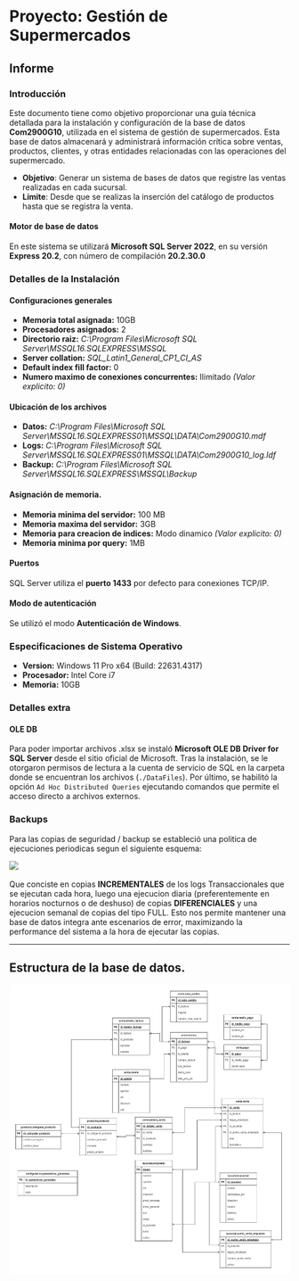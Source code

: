# Proyecto: Gestión de Supermercados 
## Informe
### Introducción

Este documento tiene como objetivo proporcionar una guía técnica detallada para la instalación y configuración de la base de datos **Com2900G10**, utilizada en el sistema de gestión de supermercados. Esta base de datos almacenará y administrará información crítica sobre ventas, productos, clientes, y otras entidades relacionadas con las operaciones del supermercado.

- **Objetivo**: Generar un sistema de bases de datos que registre las ventas realizadas en cada sucursal.
- **Límite**: Desde que se realizas la inserción del catálogo de productos hasta que se registra la venta.
#### Motor de base de datos
En este sistema se utilizará **Microsoft SQL Server 2022**, en su versión **Express 20.2**, con número de compilación **20.2.30.0**
### Detalles de la Instalación 
#### Configuraciones generales
- **Memoria total asignada:** 10GB
- **Procesadores asignados:** 2
- **Directorio raiz:** *C:\Program Files\Microsoft SQL Server\MSSQL16.SQLEXPRESS\MSSQL*
- **Server collation:** *SQL_Latin1_General_CP1_CI_AS*
- **Default index fill factor:** 0
- **Numero maximo de conexiones concurrentes:** Ilimitado *(Valor explicito: 0)*

#### Ubicación de los archivos
- **Datos:** *C:\Program Files\Microsoft SQL Server\MSSQL16.SQLEXPRESS01\MSSQL\DATA\Com2900G10.mdf*
- **Logs:** *C:\Program Files\Microsoft SQL Server\MSSQL16.SQLEXPRESS01\MSSQL\DATA\Com2900G10_log.ldf*
- **Backup:** *C:\Program Files\Microsoft SQL Server\MSSQL16.SQLEXPRESS\MSSQL\Backup*

#### Asignación de memoria.
- **Memoria minima del servidor:** 100 MB 
- **Memoria maxima del servidor:** 3GB
- **Memoria para creacion de indices:** Modo dinamico *(Valor explicito: 0)*
- **Memoria minima por query:** 1MB

#### Puertos 
SQL Server utiliza el **puerto 1433** por defecto para conexiones TCP/IP. 
#### Modo de autenticación
Se utilizó el modo **Autenticación de Windows**.

### Especificaciones de Sistema Operativo
- **Version:** Windows 11 Pro x64 (Build: 22631.4317)
- **Procesador:** Intel Core i7
- **Memoria:** 10GB

### Detalles extra
#### OLE DB
Para poder importar archivos .xlsx se instaló **Microsoft OLE DB Driver for SQL Server** desde el sitio oficial de Microsoft. Tras la instalación, se le otorgaron permisos de lectura a la cuenta de servicio de SQL en la carpeta donde se encuentran los archivos (`./DataFiles`).
Por último, se habilitó la opción `Ad Hoc Distributed Queries` ejecutando comandos que permite el acceso directo a archivos externos.

### Backups
Para las copias de seguridad / backup se estableció una politica de ejecuciones periodicas segun el siguiente esquema:

![](https://github.com/user-attachments/assets/b3cc13a3-7f92-4db4-a68d-f3a7a0a7ee06)

Que conciste en copias **INCREMENTALES** de los logs Transaccionales que se ejecutan cada hora, luego una ejecucion diaria (preferentemente en horarios nocturnos o de deshuso) de copias **DIFERENCIALES** y una ejecucion semanal de copias del tipo FULL.
Esto nos permite mantener una base de datos integra ante escenarios de error, maximizando la performance del sistema a la hora de ejecutar las copias.

---

## Estructura de la base de datos.
![](https://github.com/monardop/cadena-supermercado/blob/main/DER.jpg)

